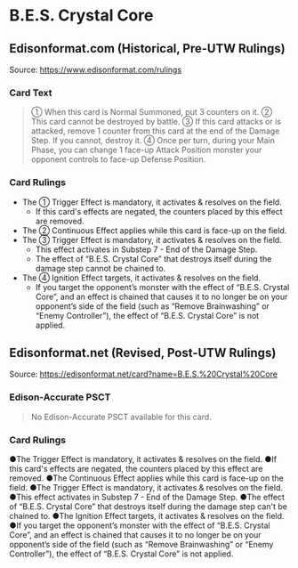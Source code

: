 # B.E.S. Crystal Core

## Edisonformat.com (Historical, Pre-UTW Rulings)

Source: https://www.edisonformat.com/rulings

### Card Text

> ① When this card is Normal Summoned, put 3 counters on it. ② This card cannot be destroyed by battle. ③ If this card attacks or is attacked, remove 1 counter from this card at the end of the Damage Step. If you cannot, destroy it. ④ Once per turn, during your Main Phase, you can change 1 face-up Attack Position monster your opponent controls to face-up Defense Position.

### Card Rulings

*   The ① Trigger Effect is mandatory, it activates & resolves on the field.
    *   If this card's effects are negated, the counters placed by this effect are removed.
*   The ② Continuous Effect applies while this card is face-up on the field.
*   The ③ Trigger Effect is mandatory, it activates & resolves on the field.
    *   This effect activates in Substep 7 - End of the Damage Step.
    *   The effect of “B.E.S. Crystal Core” that destroys itself during the damage step cannot be chained to.
*   The ④ Ignition Effect targets, it activates & resolves on the field.
    *   If you target the opponent’s monster with the effect of “B.E.S. Crystal Core”, and an effect is chained that causes it to no longer be on your opponent’s side of the field (such as “Remove Brainwashing” or “Enemy Controller”), the effect of “B.E.S. Crystal Core” is not applied.

## Edisonformat.net (Revised, Post-UTW Rulings)

Source: https://edisonformat.net/card?name=B.E.S.%20Crystal%20Core

### Edison-Accurate PSCT

> No Edison-Accurate PSCT available for this card.

### Card Rulings

●The Trigger Effect is mandatory, it activates & resolves on the field.
●If this card's effects are negated, the counters placed by this effect are removed.
●The Continuous Effect applies while this card is face-up on the field.
●The Trigger Effect is mandatory, it activates & resolves on the field.
●This effect activates in Substep 7 - End of the Damage Step.
●The effect of “B.E.S. Crystal Core” that destroys itself during the damage step can't be chained to.
●The Ignition Effect targets, it activates & resolves on the field.
●If you target the opponent’s monster with the effect of “B.E.S. Crystal Core”, and an effect is chained that causes it to no longer be on your opponent’s side of the field (such as “Remove Brainwashing” or “Enemy Controller”), the effect of “B.E.S. Crystal Core” is not applied.
            